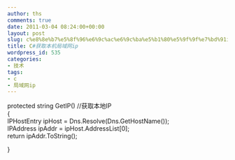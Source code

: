 ```yaml
---
author: ths
comments: true
date: 2011-03-04 08:24:00+00:00
layout: post
slug: c%e8%8e%b7%e5%8f%96%e6%9c%ac%e6%9c%ba%e5%b1%80%e5%9f%9f%e7%bd%91ip
title: C#获取本机局域网ip
wordpress_id: 535
categories:
- 技术
tags:
- c
- 局域网ip
---
```


protected string GetIP() //获取本地IP  
{  
IPHostEntry ipHost = Dns.Resolve(Dns.GetHostName());  
IPAddress ipAddr = ipHost.AddressList[0];  
return ipAddr.ToString();





}



